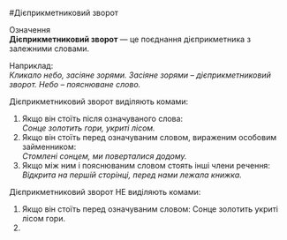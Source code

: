 #Дiєприкметниковий зворот

<div class="eoz-wrap">
<span class="eoz">Означення</span>
<div class="eoz-text">
<strong>Дiєприкметниковий зворот</strong> — це поєднання дiєприкметника з залежними словами.
</div>
</div>

Наприклад:<br>
<i>Кликало небо, засiяне зорями.
Засiяне зорями – дiєприкметниковий зворот.
Небо – пояснюване слово.</i>


Дiєприкметниковий зворот видiляють комами:
<ol> 
<li>Якщо вiн стоїть пiсля означуваного слова:<br>
<i>Сонце золотить гори, укритi лiсом.</i></li>
<li> Якщо вiн стоїть перед означуваним словом, вираженим особовим займенником:<br>
<i>Стомленi сонцем, ми поверталися додому.</i></li>
<li> Якщо мiж ним i пояснюваним словом стоять iншi члени речення:<br>
<i>Вiдкрита на першiй сторiнцi, перед нами лежала книжка.</i></li>
</ol>


Дiєприкметниковий зворот <span class="p1">НЕ</span> видiляють комами:


<ol> 
<li> Якщо вiн стоїть перед означуваним словом: Сонце золотить укритi лiсом гори.<li>
</ol>